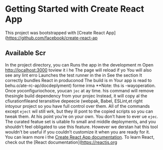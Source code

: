 # Getting Started with Create React App
This project was bootstrapped with [Create React App](https://github.com/facebook/create-react-ap
## Available Scr
In the project directory, you can 
Runs the app in the development m
Open [http://localhost:3000](http://ocalhost:3000) toview it i he
The page will reload if yo
You will also see any lint erro
Launches the test runner in the in
See the section 
It correctly bundles React in produconod
The build is m
Your app is read to behu.o/ate-rc-ap/docdeplyment) forme irma
**Note: ths is  -wayoperation. Once yoconfiguriochoce, youcan `jec` at ay time. his command will remove thesingle build dependency from your projec
Instead, it will copy al the cfiurationfileand teransitive depeecie (webpak, Babel, ESLint,et right intoyour project so you have full control over them. All of the commands except `eject` wil still wrk, but they ill pont to the copied scripts so you can tweak them. At his point you’re on your own.
You don’t have to ever ue `ejec`. The curated featue set is uitable fo small and middle deployments, and you shouldn’t feel obligated to use this feature. However we derstan hat this tool wouldn’t be useful if you couldn’t customize it when you are ready for it.
You can learn more i the [Create React App documentation](https://facebook.github.io/create-react-app/docs/getting-started).
To learn React, check out the [React documentation](https://reactjs.org

